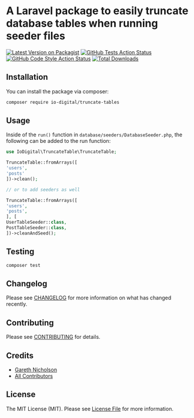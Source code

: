 # A Laravel package to easily truncate database tables when running seeder files

[![Latest Version on Packagist](https://img.shields.io/packagist/v/io-digital/truncate-tables.svg?style=flat-square)](https://packagist.org/packages/io-digital/truncate-tables)
[![GitHub Tests Action Status](https://img.shields.io/github/workflow/status/io-digital/truncate-tables/run-tests?label=tests)](https://github.com/io-digital/truncate-tables/actions?query=workflow%3Arun-tests+branch%3Amaster)
[![GitHub Code Style Action Status](https://img.shields.io/github/workflow/status/io-digital/truncate-tables/Check%20&%20fix%20styling?label=code%20style)](https://github.com/io-digital/truncate-tables/actions?query=workflow%3A"Check+%26+fix+styling"+branch%3Amaster)
[![Total Downloads](https://img.shields.io/packagist/dt/io-digital/truncate-tables.svg?style=flat-square)](https://packagist.org/packages/io-digital/truncate-tables)

## Installation

You can install the package via composer:

```bash
composer require io-digital/truncate-tables
```

## Usage

Inside of the `run()` function in `database/seeders/DatabaseSeeder.php`, the following can be added to the run function:

```php
use IoDigital\TruncateTable\TruncateTable;

TruncateTable::fromArrays([
'users',
'posts'
])->clean();

// or to add seeders as well

TruncateTable::fromArrays([
'users',
'posts',
], [
UserTableSeeder::class,
PostTableSeeder::class,
])->cleanAndSeed();

```

## Testing

```bash
composer test
```

## Changelog

Please see [CHANGELOG](CHANGELOG.md) for more information on what has changed recently.

## Contributing

Please see [CONTRIBUTING](.github/CONTRIBUTING.md) for details.

## Credits

- [Gareth Nicholson](https://github.com/io-digital)
- [All Contributors](../../contributors)

## License

The MIT License (MIT). Please see [License File](LICENSE.md) for more information.
